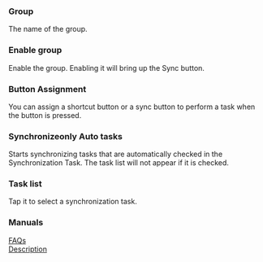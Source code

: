 ### Group<br>
The name of the group.<br>

### Enable group<br>

Enable the group. Enabling it will bring up the Sync button.<br>

### Button Assignment<br>
You can assign a shortcut button or a sync button to perform a task when the button is pressed.<br>

### Synchronizeonly Auto tasks<br>
Starts synchronizing tasks that are automatically checked in the Synchronization Task. The task list will not appear if it is checked.<br>

### Task list<br>
Tap it to select a synchronization task.<br>

### Manuals<br>
[FAQs](https://sentaroh.github.io/Documents/SMBSync3/SMBSync3_FAQ_EN.htm)<br>
[Description](https://sentaroh.github.io/Documents/SMBSync3/SMBSync3_Desc_EN.htm)<br>
